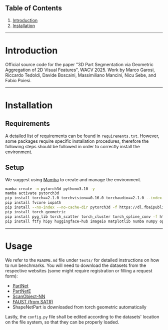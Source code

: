 ## Table of Contents

1. [Introduction](#introduction)
2. [Installation](#installation)

---

# Introduction

Official source code for the paper "3D Part Segmentation via Geometric Aggregation of 2D Visual Features", WACV 2025.
Work by Marco Garosi, Riccardo Tedoldi, Davide Boscaini, Massimiliano Mancini, Nicu Sebe, and Fabio Poiesi.

---

# Installation

## Requirements
A detailed list of requirements can be found in `requirements.txt`. However, some packages require specific installation procedures, therefore the following steps should be followed in order to correctly install the environment.

## Setup

We suggest using [Mamba](https://mamba.readthedocs.io/en/latest/) to create and manage the environment.

```bash
mamba create -n pytorch3d python=3.10 -y
mamba activate pytorch3d
pip install torch==2.1.0 torchvision==0.16.0 torchaudio==2.1.0 --index-url https://download.pytorch.org/whl/cu121
pip install fvcore iopath
pip install --no-index --no-cache-dir pytorch3d -f https://dl.fbaipublicfiles.com/pytorch3d/packaging/wheels/py310_cu121_pyt210/download.html
pip install torch_geometric
pip install pyg_lib torch_scatter torch_cluster torch_spline_conv -f https://data.pyg.org/whl/torch-1.13.1+cu116.html --force-reinstall --no-cache-dir
pip install ftfy h5py huggingface-hub imageio matplotlib numba numpy open3d opencv-python packaging pandas pillow platformdirs plotly pyrender safetensors scikit-image scikit-learn scipy tqdm traitlets transformers trimesh umap-learn yacs  torchmetrics lightning
```

---

# Usage

We refer to the `README.md` file under `tests/` for detailed instructions on how to run benchmarks. You will need to download the datasets from the respective websites (some might require registration or filling a request form):
* [PartNet](https://partnet.cs.stanford.edu/)
* [PartNetE](https://colin97.github.io/PartSLIP_page/)
* [ScanObject-NN](https://hkust-vgd.github.io/scanobjectnn/)
* [FAUST (from SATR)](https://github.com/Samir55/SATR)
* ShapeNetPart is downloaded from torch geometric automatically

Lastly, the `config.py` file shall be edited according to the datasets' location on the file system, so that they can be properly loaded.

